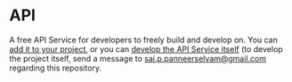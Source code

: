 # API
A free API Service for developers to freely build and develop on. You can [add it to your project](https://github.com/SaiPanneerselvam/API/tree/main/Add), or you can [develop the API Service itself](mailto:sai.p.panneerselvam@gmail.com) (to develop the project itself, send a message to sai.p.panneerselvam@gmail.com regarding this repository.
